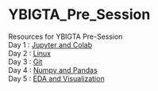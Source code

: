 # YBIGTA_Pre_Session
Resources for YBIGTA Pre-Session <br/>
Day 1 : [Jupyter and Colab](https://github.com/hahajjjun/YBIGTA_Pre_Session/tree/master/Day1_Jupyter%20and%20Colab) <br/>
Day 2 : [Linux](https://github.com/hahajjjun/YBIGTA_Pre_Session/tree/master/Day2_Linux) <br/>
Day 3 : [Git](https://github.com/hahajjjun/YBIGTA_Pre_Session/tree/master/Day3_Git) <br/>
Day 4 : [Numpy and Pandas](https://github.com/hahajjjun/YBIGTA_Pre_Session/tree/master/Day4_Numpy%20and%20Pandas) <br/>
Day 5 : [EDA and Visualization](https://github.com/hahajjjun/YBIGTA_Pre_Session/tree/master/Day5_EDA%20and%20Visualization) <br/>
